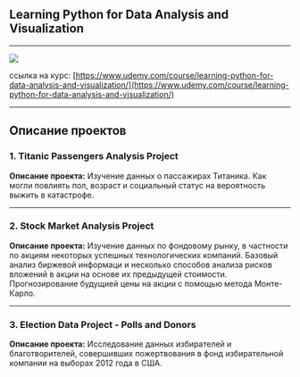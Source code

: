 ## Learning Python for Data Analysis and Visualization
_________________

<img src="https://sun9-68.userapi.com/impg/j2gw_QQVpi0aw6G4IpkmHaVORbJNDdsMiwybig/Uant2JjB6Fc.jpg?size=1249x638&quality=96&proxy=1&sign=5a819d7efbae914d060c7ce1b7cf60c4&type=album">

ссылка на курс: [https://www.udemy.com/course/learning-python-for-data-analysis-and-visualization/](https://www.udemy.com/course/learning-python-for-data-analysis-and-visualization/)  

---  

## Описание проектов

### 1. Titanic Passengers Analysis Project  

<b>Описание проекта:</b> Изучение данных о пассажирах Титаника. Как могли повлиять пол, возраст и социальный статус на вероятность выжить в катастрофе.  

--- 

### 2. Stock Market Analysis Project  

<b>Описание проекта:</b> Изучение данных по фондовому рынку, в частности по акциям некоторых успешных технологических компаний. Базовый анализ биржевой информаци и несколько способов анализа рисков вложений в акции на основе их предыдущей стоимости. Прогнозирование будущией цены на акции с помощью метода Монте-Карло.  

--- 

### 3. Election Data Project - Polls and Donors  

<b>Описание проекта:</b> Исследование данных избирателей и благотворителей, совершивших пожертвования в фонд избирательной компании на выборах 2012 года в США.